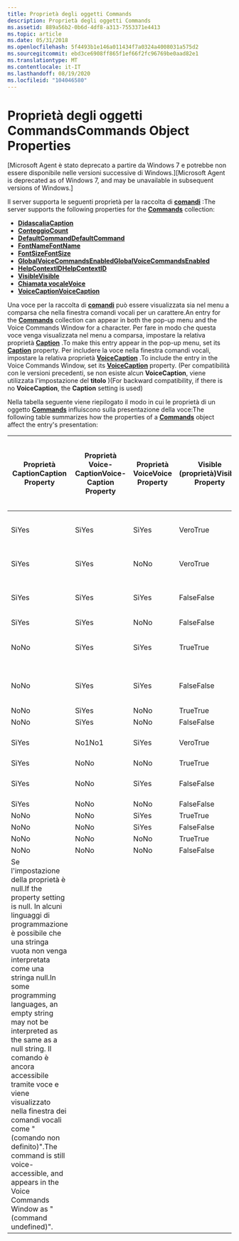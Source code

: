 ```yaml
---
title: Proprietà degli oggetti Commands
description: Proprietà degli oggetti Commands
ms.assetid: 889a56b2-0b6d-4df8-a313-7553371e4413
ms.topic: article
ms.date: 05/31/2018
ms.openlocfilehash: 5f4493b1e146a011434f7a0324a4008031a575d2
ms.sourcegitcommit: ebd3ce6908ff865f1ef66f2fc96769be0aad82e1
ms.translationtype: MT
ms.contentlocale: it-IT
ms.lasthandoff: 08/19/2020
ms.locfileid: "104046580"
---
```

# <a name="commands-object-properties"></a><span data-ttu-id="33f33-103">Proprietà degli oggetti Commands</span><span class="sxs-lookup"><span data-stu-id="33f33-103">Commands Object Properties</span></span>

<span data-ttu-id="33f33-104">\[Microsoft Agent è stato deprecato a partire da Windows 7 e potrebbe non essere disponibile nelle versioni successive di Windows.\]</span><span class="sxs-lookup"><span data-stu-id="33f33-104">\[Microsoft Agent is deprecated as of Windows 7, and may be unavailable in subsequent versions of Windows.\]</span></span>

<span data-ttu-id="33f33-105">Il server supporta le seguenti proprietà per la raccolta di [**comandi**](/windows/desktop/lwef/the-commands-collection-object) :</span><span class="sxs-lookup"><span data-stu-id="33f33-105">The server supports the following properties for the [**Commands**](/windows/desktop/lwef/the-commands-collection-object) collection:</span></span>

-   [<span data-ttu-id="33f33-106">**Didascalia**</span><span class="sxs-lookup"><span data-stu-id="33f33-106">**Caption**</span></span>](caption-property-cmds.md)
-   [<span data-ttu-id="33f33-107">**Conteggio**</span><span class="sxs-lookup"><span data-stu-id="33f33-107">**Count**</span></span>](count-property.md)
-   [<span data-ttu-id="33f33-108">**DefaultCommand**</span><span class="sxs-lookup"><span data-stu-id="33f33-108">**DefaultCommand**</span></span>](defaultcommand-property.md)
-   [<span data-ttu-id="33f33-109">**FontName**</span><span class="sxs-lookup"><span data-stu-id="33f33-109">**FontName**</span></span>](fontname-property.md)
-   [<span data-ttu-id="33f33-110">**FontSize**</span><span class="sxs-lookup"><span data-stu-id="33f33-110">**FontSize**</span></span>](fontsize-property.md)
-   [<span data-ttu-id="33f33-111">**GlobalVoiceCommandsEnabled**</span><span class="sxs-lookup"><span data-stu-id="33f33-111">**GlobalVoiceCommandsEnabled**</span></span>](globalvoicecommandsenabled-property.md)
-   [<span data-ttu-id="33f33-112">**HelpContextID**</span><span class="sxs-lookup"><span data-stu-id="33f33-112">**HelpContextID**</span></span>](helpcontextid-property.md)
-   [<span data-ttu-id="33f33-113">**Visible**</span><span class="sxs-lookup"><span data-stu-id="33f33-113">**Visible**</span></span>](visible-property-cso.md)
-   [<span data-ttu-id="33f33-114">**Chiamata vocale**</span><span class="sxs-lookup"><span data-stu-id="33f33-114">**Voice**</span></span>](voice-property.md)
-   [<span data-ttu-id="33f33-115">**VoiceCaption**</span><span class="sxs-lookup"><span data-stu-id="33f33-115">**VoiceCaption**</span></span>](voicecaption-property.md)

<span data-ttu-id="33f33-116">Una voce per la raccolta di [**comandi**](/windows/desktop/lwef/the-commands-collection-object) può essere visualizzata sia nel menu a comparsa che nella finestra comandi vocali per un carattere.</span><span class="sxs-lookup"><span data-stu-id="33f33-116">An entry for the [**Commands**](/windows/desktop/lwef/the-commands-collection-object) collection can appear in both the pop-up menu and the Voice Commands Window for a character.</span></span> <span data-ttu-id="33f33-117">Per fare in modo che questa voce venga visualizzata nel menu a comparsa, impostare la relativa proprietà [**Caption**](caption-property-cmds.md) .</span><span class="sxs-lookup"><span data-stu-id="33f33-117">To make this entry appear in the pop-up menu, set its [**Caption**](caption-property-cmds.md) property.</span></span> <span data-ttu-id="33f33-118">Per includere la voce nella finestra comandi vocali, impostare la relativa proprietà [**VoiceCaption**](voicecaption-property.md) .</span><span class="sxs-lookup"><span data-stu-id="33f33-118">To include the entry in the Voice Commands Window, set its [**VoiceCaption**](voicecaption-property.md) property.</span></span> <span data-ttu-id="33f33-119">(Per compatibilità con le versioni precedenti, se non esiste alcun **VoiceCaption**, viene utilizzata l'impostazione del **titolo** )</span><span class="sxs-lookup"><span data-stu-id="33f33-119">(For backward compatibility, if there is no **VoiceCaption**, the **Caption** setting is used)</span></span>

<span data-ttu-id="33f33-120">Nella tabella seguente viene riepilogato il modo in cui le proprietà di un oggetto [**Commands**](/windows/desktop/lwef/the-commands-collection-object) influiscono sulla presentazione della voce:</span><span class="sxs-lookup"><span data-stu-id="33f33-120">The following table summarizes how the properties of a [**Commands**](/windows/desktop/lwef/the-commands-collection-object) object affect the entry's presentation:</span></span>



| <span data-ttu-id="33f33-121">Proprietà Caption</span><span class="sxs-lookup"><span data-stu-id="33f33-121">Caption Property</span></span>                                                                                                                                                                                                                                            | <span data-ttu-id="33f33-122">Proprietà Voice-Caption</span><span class="sxs-lookup"><span data-stu-id="33f33-122">Voice-Caption Property</span></span> | <span data-ttu-id="33f33-123">Proprietà Voice</span><span class="sxs-lookup"><span data-stu-id="33f33-123">Voice Property</span></span> | <span data-ttu-id="33f33-124">Visible (proprietà)</span><span class="sxs-lookup"><span data-stu-id="33f33-124">Visible Property</span></span> | <span data-ttu-id="33f33-125">Viene visualizzato nel menu a comparsa del carattere</span><span class="sxs-lookup"><span data-stu-id="33f33-125">Appears in Character's Pop-up Menu</span></span> | <span data-ttu-id="33f33-126">Viene visualizzato nella finestra comandi vocali</span><span class="sxs-lookup"><span data-stu-id="33f33-126">Appears in Voice Commands Window</span></span> |
|-------------------------------------------------------------------------------------------------------------------------------------------------------------------------------------------------------------------------------------------------------------|------------------------|----------------|------------------|------------------------------------|----------------------------------|
| <span data-ttu-id="33f33-127">Sì</span><span class="sxs-lookup"><span data-stu-id="33f33-127">Yes</span></span>                                                                                                                                                                                                                                                         | <span data-ttu-id="33f33-128">Sì</span><span class="sxs-lookup"><span data-stu-id="33f33-128">Yes</span></span>                    | <span data-ttu-id="33f33-129">Sì</span><span class="sxs-lookup"><span data-stu-id="33f33-129">Yes</span></span>            | <span data-ttu-id="33f33-130">Vero</span><span class="sxs-lookup"><span data-stu-id="33f33-130">True</span></span>             | <span data-ttu-id="33f33-131">Sì, uso della didascalia</span><span class="sxs-lookup"><span data-stu-id="33f33-131">Yes, using Caption</span></span>                 | <span data-ttu-id="33f33-132">Sì, uso di VoiceCaption</span><span class="sxs-lookup"><span data-stu-id="33f33-132">Yes, using VoiceCaption</span></span>          |
| <span data-ttu-id="33f33-133">Sì</span><span class="sxs-lookup"><span data-stu-id="33f33-133">Yes</span></span>                                                                                                                                                                                                                                                         | <span data-ttu-id="33f33-134">Sì</span><span class="sxs-lookup"><span data-stu-id="33f33-134">Yes</span></span>                    | <span data-ttu-id="33f33-135">No</span><span class="sxs-lookup"><span data-stu-id="33f33-135">No</span></span>             | <span data-ttu-id="33f33-136">Vero</span><span class="sxs-lookup"><span data-stu-id="33f33-136">True</span></span>             | <span data-ttu-id="33f33-137">Sì, uso della didascalia</span><span class="sxs-lookup"><span data-stu-id="33f33-137">Yes, using Caption</span></span>                 | <span data-ttu-id="33f33-138">No</span><span class="sxs-lookup"><span data-stu-id="33f33-138">No</span></span>                               |
| <span data-ttu-id="33f33-139">Sì</span><span class="sxs-lookup"><span data-stu-id="33f33-139">Yes</span></span>                                                                                                                                                                                                                                                         | <span data-ttu-id="33f33-140">Sì</span><span class="sxs-lookup"><span data-stu-id="33f33-140">Yes</span></span>                    | <span data-ttu-id="33f33-141">Sì</span><span class="sxs-lookup"><span data-stu-id="33f33-141">Yes</span></span>            | <span data-ttu-id="33f33-142">False</span><span class="sxs-lookup"><span data-stu-id="33f33-142">False</span></span>            | <span data-ttu-id="33f33-143">No</span><span class="sxs-lookup"><span data-stu-id="33f33-143">No</span></span>                                 | <span data-ttu-id="33f33-144">Sì, uso di VoiceCaption</span><span class="sxs-lookup"><span data-stu-id="33f33-144">Yes, using VoiceCaption</span></span>          |
| <span data-ttu-id="33f33-145">Sì</span><span class="sxs-lookup"><span data-stu-id="33f33-145">Yes</span></span>                                                                                                                                                                                                                                                         | <span data-ttu-id="33f33-146">Sì</span><span class="sxs-lookup"><span data-stu-id="33f33-146">Yes</span></span>                    | <span data-ttu-id="33f33-147">No</span><span class="sxs-lookup"><span data-stu-id="33f33-147">No</span></span>             | <span data-ttu-id="33f33-148">False</span><span class="sxs-lookup"><span data-stu-id="33f33-148">False</span></span>            | <span data-ttu-id="33f33-149">No</span><span class="sxs-lookup"><span data-stu-id="33f33-149">No</span></span>                                 | <span data-ttu-id="33f33-150">No</span><span class="sxs-lookup"><span data-stu-id="33f33-150">No</span></span>                               |
| <span data-ttu-id="33f33-151">No</span><span class="sxs-lookup"><span data-stu-id="33f33-151">No</span></span>                                                                                                                                                                                                                                                          | <span data-ttu-id="33f33-152">Sì</span><span class="sxs-lookup"><span data-stu-id="33f33-152">Yes</span></span>                    | <span data-ttu-id="33f33-153">Sì</span><span class="sxs-lookup"><span data-stu-id="33f33-153">Yes</span></span>            | <span data-ttu-id="33f33-154">True</span><span class="sxs-lookup"><span data-stu-id="33f33-154">True</span></span>             | <span data-ttu-id="33f33-155">No</span><span class="sxs-lookup"><span data-stu-id="33f33-155">No</span></span>                                 | <span data-ttu-id="33f33-156">Sì, uso di VoiceCaption</span><span class="sxs-lookup"><span data-stu-id="33f33-156">Yes, using VoiceCaption</span></span>          |
| <span data-ttu-id="33f33-157">No</span><span class="sxs-lookup"><span data-stu-id="33f33-157">No</span></span>                                                                                                                                                                                                                                                          | <span data-ttu-id="33f33-158">Sì</span><span class="sxs-lookup"><span data-stu-id="33f33-158">Yes</span></span>                    | <span data-ttu-id="33f33-159">Sì</span><span class="sxs-lookup"><span data-stu-id="33f33-159">Yes</span></span>            | <span data-ttu-id="33f33-160">False</span><span class="sxs-lookup"><span data-stu-id="33f33-160">False</span></span>            | <span data-ttu-id="33f33-161">No</span><span class="sxs-lookup"><span data-stu-id="33f33-161">No</span></span>                                 | <span data-ttu-id="33f33-162">Sì, uso di VoiceCaption</span><span class="sxs-lookup"><span data-stu-id="33f33-162">Yes, using VoiceCaption</span></span>          |
| <span data-ttu-id="33f33-163">No</span><span class="sxs-lookup"><span data-stu-id="33f33-163">No</span></span>                                                                                                                                                                                                                                                          | <span data-ttu-id="33f33-164">Sì</span><span class="sxs-lookup"><span data-stu-id="33f33-164">Yes</span></span>                    | <span data-ttu-id="33f33-165">No</span><span class="sxs-lookup"><span data-stu-id="33f33-165">No</span></span>             | <span data-ttu-id="33f33-166">True</span><span class="sxs-lookup"><span data-stu-id="33f33-166">True</span></span>             | <span data-ttu-id="33f33-167">No</span><span class="sxs-lookup"><span data-stu-id="33f33-167">No</span></span>                                 | <span data-ttu-id="33f33-168">No</span><span class="sxs-lookup"><span data-stu-id="33f33-168">No</span></span>                               |
| <span data-ttu-id="33f33-169">No</span><span class="sxs-lookup"><span data-stu-id="33f33-169">No</span></span>                                                                                                                                                                                                                                                          | <span data-ttu-id="33f33-170">Sì</span><span class="sxs-lookup"><span data-stu-id="33f33-170">Yes</span></span>                    | <span data-ttu-id="33f33-171">No</span><span class="sxs-lookup"><span data-stu-id="33f33-171">No</span></span>             | <span data-ttu-id="33f33-172">False</span><span class="sxs-lookup"><span data-stu-id="33f33-172">False</span></span>            | <span data-ttu-id="33f33-173">No</span><span class="sxs-lookup"><span data-stu-id="33f33-173">No</span></span>                                 | <span data-ttu-id="33f33-174">No</span><span class="sxs-lookup"><span data-stu-id="33f33-174">No</span></span>                               |
| <span data-ttu-id="33f33-175">Sì</span><span class="sxs-lookup"><span data-stu-id="33f33-175">Yes</span></span>                                                                                                                                                                                                                                                         | <span data-ttu-id="33f33-176">No1</span><span class="sxs-lookup"><span data-stu-id="33f33-176">No1</span></span>                    | <span data-ttu-id="33f33-177">Sì</span><span class="sxs-lookup"><span data-stu-id="33f33-177">Yes</span></span>            | <span data-ttu-id="33f33-178">Vero</span><span class="sxs-lookup"><span data-stu-id="33f33-178">True</span></span>             | <span data-ttu-id="33f33-179">Sì, uso della didascalia</span><span class="sxs-lookup"><span data-stu-id="33f33-179">Yes, using Caption</span></span>                 | <span data-ttu-id="33f33-180">Sì, uso della didascalia</span><span class="sxs-lookup"><span data-stu-id="33f33-180">Yes, using Caption</span></span>               |
| <span data-ttu-id="33f33-181">Sì</span><span class="sxs-lookup"><span data-stu-id="33f33-181">Yes</span></span>                                                                                                                                                                                                                                                         | <span data-ttu-id="33f33-182">No</span><span class="sxs-lookup"><span data-stu-id="33f33-182">No</span></span>                     | <span data-ttu-id="33f33-183">No</span><span class="sxs-lookup"><span data-stu-id="33f33-183">No</span></span>             | <span data-ttu-id="33f33-184">True</span><span class="sxs-lookup"><span data-stu-id="33f33-184">True</span></span>             | <span data-ttu-id="33f33-185">Sì</span><span class="sxs-lookup"><span data-stu-id="33f33-185">Yes</span></span>                                | <span data-ttu-id="33f33-186">No</span><span class="sxs-lookup"><span data-stu-id="33f33-186">No</span></span>                               |
| <span data-ttu-id="33f33-187">Sì</span><span class="sxs-lookup"><span data-stu-id="33f33-187">Yes</span></span>                                                                                                                                                                                                                                                         | <span data-ttu-id="33f33-188">No</span><span class="sxs-lookup"><span data-stu-id="33f33-188">No</span></span>                     | <span data-ttu-id="33f33-189">Sì</span><span class="sxs-lookup"><span data-stu-id="33f33-189">Yes</span></span>            | <span data-ttu-id="33f33-190">False</span><span class="sxs-lookup"><span data-stu-id="33f33-190">False</span></span>            | <span data-ttu-id="33f33-191">No</span><span class="sxs-lookup"><span data-stu-id="33f33-191">No</span></span>                                 | <span data-ttu-id="33f33-192">Sì, uso della didascalia</span><span class="sxs-lookup"><span data-stu-id="33f33-192">Yes, using Caption</span></span>               |
| <span data-ttu-id="33f33-193">Sì</span><span class="sxs-lookup"><span data-stu-id="33f33-193">Yes</span></span>                                                                                                                                                                                                                                                         | <span data-ttu-id="33f33-194">No</span><span class="sxs-lookup"><span data-stu-id="33f33-194">No</span></span>                     | <span data-ttu-id="33f33-195">No</span><span class="sxs-lookup"><span data-stu-id="33f33-195">No</span></span>             | <span data-ttu-id="33f33-196">False</span><span class="sxs-lookup"><span data-stu-id="33f33-196">False</span></span>            | <span data-ttu-id="33f33-197">No</span><span class="sxs-lookup"><span data-stu-id="33f33-197">No</span></span>                                 | <span data-ttu-id="33f33-198">No</span><span class="sxs-lookup"><span data-stu-id="33f33-198">No</span></span>                               |
| <span data-ttu-id="33f33-199">No</span><span class="sxs-lookup"><span data-stu-id="33f33-199">No</span></span>                                                                                                                                                                                                                                                          | <span data-ttu-id="33f33-200">No</span><span class="sxs-lookup"><span data-stu-id="33f33-200">No</span></span>                     | <span data-ttu-id="33f33-201">Sì</span><span class="sxs-lookup"><span data-stu-id="33f33-201">Yes</span></span>            | <span data-ttu-id="33f33-202">True</span><span class="sxs-lookup"><span data-stu-id="33f33-202">True</span></span>             | <span data-ttu-id="33f33-203">No</span><span class="sxs-lookup"><span data-stu-id="33f33-203">No</span></span>                                 | <span data-ttu-id="33f33-204">No</span><span class="sxs-lookup"><span data-stu-id="33f33-204">No</span></span>                               |
| <span data-ttu-id="33f33-205">No</span><span class="sxs-lookup"><span data-stu-id="33f33-205">No</span></span>                                                                                                                                                                                                                                                          | <span data-ttu-id="33f33-206">No</span><span class="sxs-lookup"><span data-stu-id="33f33-206">No</span></span>                     | <span data-ttu-id="33f33-207">Sì</span><span class="sxs-lookup"><span data-stu-id="33f33-207">Yes</span></span>            | <span data-ttu-id="33f33-208">False</span><span class="sxs-lookup"><span data-stu-id="33f33-208">False</span></span>            | <span data-ttu-id="33f33-209">No</span><span class="sxs-lookup"><span data-stu-id="33f33-209">No</span></span>                                 | <span data-ttu-id="33f33-210">No</span><span class="sxs-lookup"><span data-stu-id="33f33-210">No</span></span>                               |
| <span data-ttu-id="33f33-211">No</span><span class="sxs-lookup"><span data-stu-id="33f33-211">No</span></span>                                                                                                                                                                                                                                                          | <span data-ttu-id="33f33-212">No</span><span class="sxs-lookup"><span data-stu-id="33f33-212">No</span></span>                     | <span data-ttu-id="33f33-213">No</span><span class="sxs-lookup"><span data-stu-id="33f33-213">No</span></span>             | <span data-ttu-id="33f33-214">True</span><span class="sxs-lookup"><span data-stu-id="33f33-214">True</span></span>             | <span data-ttu-id="33f33-215">No</span><span class="sxs-lookup"><span data-stu-id="33f33-215">No</span></span>                                 | <span data-ttu-id="33f33-216">No</span><span class="sxs-lookup"><span data-stu-id="33f33-216">No</span></span>                               |
| <span data-ttu-id="33f33-217">No</span><span class="sxs-lookup"><span data-stu-id="33f33-217">No</span></span>                                                                                                                                                                                                                                                          | <span data-ttu-id="33f33-218">No</span><span class="sxs-lookup"><span data-stu-id="33f33-218">No</span></span>                     | <span data-ttu-id="33f33-219">No</span><span class="sxs-lookup"><span data-stu-id="33f33-219">No</span></span>             | <span data-ttu-id="33f33-220">False</span><span class="sxs-lookup"><span data-stu-id="33f33-220">False</span></span>            | <span data-ttu-id="33f33-221">No</span><span class="sxs-lookup"><span data-stu-id="33f33-221">No</span></span>                                 | <span data-ttu-id="33f33-222">No</span><span class="sxs-lookup"><span data-stu-id="33f33-222">No</span></span>                               |
|  <span data-ttu-id="33f33-223">Se l'impostazione della proprietà è null.</span><span class="sxs-lookup"><span data-stu-id="33f33-223">If the property setting is null.</span></span> <span data-ttu-id="33f33-224">In alcuni linguaggi di programmazione è possibile che una stringa vuota non venga interpretata come una stringa null.</span><span class="sxs-lookup"><span data-stu-id="33f33-224">In some programming languages, an empty string may not be interpreted as the same as a null string.</span></span>  <span data-ttu-id="33f33-225">Il comando è ancora accessibile tramite voce e viene visualizzato nella finestra dei comandi vocali come "(comando non definito)".</span><span class="sxs-lookup"><span data-stu-id="33f33-225">The command is still voice-accessible, and appears in the Voice Commands Window as "(command undefined)".</span></span><br/> |                        |                |                  |                                    |                                  |



 

 


